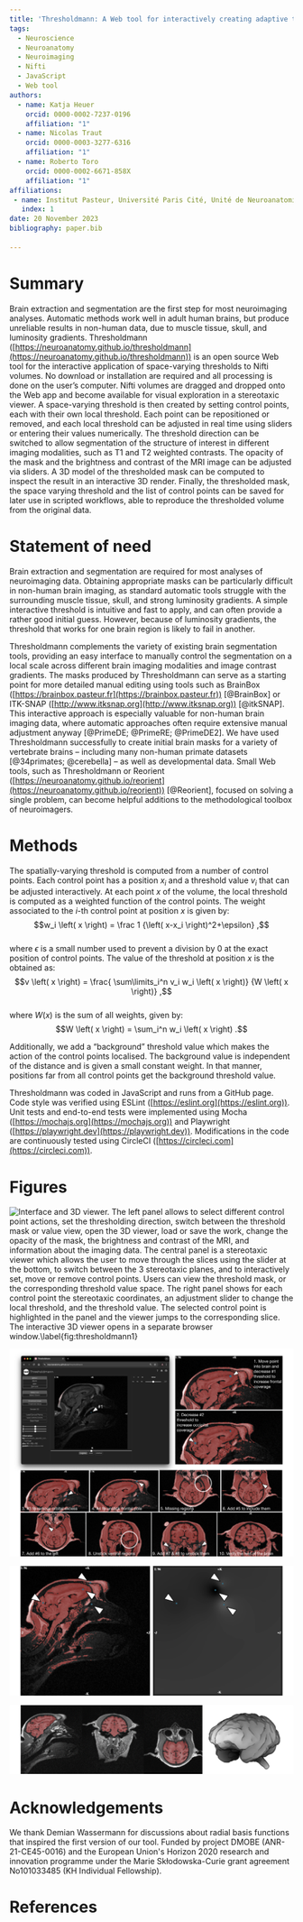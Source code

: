```yaml
---
title: 'Thresholdmann: A Web tool for interactively creating adaptive thresholds to segment MRI data.'  
tags:
  - Neuroscience
  - Neuroanatomy
  - Neuroimaging
  - Nifti
  - JavaScript
  - Web tool  
authors:
  - name: Katja Heuer   
    orcid: 0000-0002-7237-0196  
    affiliation: "1"
  - name: Nicolas Traut   
    orcid: 0000-0003-3277-6316  
    affiliation: "1"
  - name: Roberto Toro  
    orcid: 0000-0002-6671-858X  
    affiliation: "1"  
affiliations:
 - name: Institut Pasteur, Université Paris Cité, Unité de Neuroanatomie Appliquée et Théorique, F-75015 Paris, France  
   index: 1
date: 20 November 2023  
bibliography: paper.bib  

---
```


# Summary
Brain extraction and segmentation are the first step for most neuroimaging analyses. Automatic methods work well in adult human brains, but produce unreliable results in non-human data, due to muscle tissue, skull, and luminosity gradients. Thresholdmann ([https://neuroanatomy.github.io/thresholdmann](https://neuroanatomy.github.io/thresholdmann)) is an open source Web tool for the interactive application of space-varying thresholds to Nifti volumes. No download or installation are required and all processing is done on the user’s computer. Nifti volumes are dragged and dropped onto the Web app and become available for visual exploration in a stereotaxic viewer. A space-varying threshold is then created by setting control points, each with their own local threshold. Each point can be repositioned or removed, and each local threshold can be adjusted in real time using sliders or entering their values numerically. The threshold direction can be switched to allow segmentation of the structure of interest in different imaging modalities, such as T1 and T2 weighted contrasts. The opacity of the mask and the brightness and contrast of the MRI image can be adjusted via sliders. A 3D model of the thresholded mask can be computed to inspect the result in an interactive 3D render. Finally, the thresholded mask, the space varying threshold and the list of control points can be saved for later use in scripted workflows, able to reproduce the thresholded volume from the original data.

# Statement of need 
Brain extraction and segmentation are required for most analyses of neuroimaging data. Obtaining appropriate masks can be particularly difficult in non-human brain imaging, as standard automatic tools struggle with the surrounding muscle tissue, skull, and strong luminosity gradients. A simple interactive threshold is intuitive and fast to apply, and can often provide a rather good initial guess. However, because of luminosity gradients, the threshold that works for one brain region is likely to fail in another.  

Thresholdmann complements the variety of existing brain segmentation tools, providing an easy interface to manually control the segmentation on a local scale across different brain imaging modalities and image contrast gradients. The masks produced by Thresholdmann can serve as a starting point for more detailed manual editing using tools such as BrainBox ([https://brainbox.pasteur.fr](https://brainbox.pasteur.fr)) [@BrainBox] or ITK-SNAP ([http://www.itksnap.org](http://www.itksnap.org)) [@itkSNAP]. This interactive approach is especially valuable for non-human brain imaging data, where automatic approaches often require extensive manual adjustment anyway [@PrimeDE; @PrimeRE; @PrimeDE2]. We have used Thresholdmann successfully to create initial brain masks for a variety of vertebrate brains – including many non-human primate datasets [@34primates; @cerebella] – as well as developmental data. Small Web tools, such as Thresholdmann or Reorient ([https://neuroanatomy.github.io/reorient](https://neuroanatomy.github.io/reorient)) [@Reorient], focused on solving a single problem, can become helpful additions to the methodological toolbox of neuroimagers.

# Methods
The spatially-varying threshold is computed from a number of control points. Each control point has a position $x_i$ and a threshold value $v_i$ that can be adjusted interactively. At each point $x$ of the volume, the local threshold is computed as a weighted function of the control points. The weight associated to the $i$-th control point at position $x$ is given by:  
$$w_i \left( x \right) = \frac 1 {\left( x-x_i \right)^2+\epsilon} ,$$  
where $\epsilon$ is a small number used to prevent a division by 0 at the exact position of control points. The value of the threshold at position $x$ is the obtained as:  
$$v \left( x \right) = \frac{ \sum\limits_i^n v_i w_i \left( x \right)} {W \left( x \right)} ,$$  
where $W(x)$ is the sum of all weights, given by:  
$$W \left( x \right) = \sum_i^n w_i \left( x \right) .$$  

Additionally, we add a “background” threshold value which makes the action of the control points localised. The background value is independent of the distance and is given a small constant weight. In that manner, positions far from all control points get the background threshold value.  

Thresholdmann was coded in JavaScript and runs from a GitHub page. Code style was verified using ESLint ([https://eslint.org](https://eslint.org)). Unit tests and end-to-end tests were implemented using Mocha ([https://mochajs.org](https://mochajs.org)) and Playwright ([https://playwright.dev](https://playwright.dev)). Modifications in the code are continuously tested using CircleCI ([https://circleci.com](https://circleci.com)).

# Figures
![**Interface and 3D viewer.** The **left panel** allows to select different control point actions, set the thresholding direction, switch between the threshold mask or value view, open the 3D viewer, load or save the work, change the opacity of the mask, the brightness and contrast of the MRI, and information about the imaging data. The **central panel** is a stereotaxic viewer which allows the user to move through the slices using the slider at the bottom, to switch between the 3 stereotaxic planes, and to interactively set, move or remove control points. Users can view the threshold mask, or the corresponding threshold value space. The **right panel** shows for each control point the stereotaxic coordinates, an adjustment slider to change the local threshold, and the threshold value. The selected control point is highlighted in the panel and the viewer jumps to the corresponding slice. The **interactive 3D viewer** opens in a separate browser window.\label{fig:thresholdmann1}](https://raw.githubusercontent.com/neuroanatomy/thresholdmann/master/img/thresholdmann_fig1.png)

![**Usage example: Placing control points.** Control points (blue dots) are added by clicking at the desired position in the viewer. This adds a slider to the right, which can be used to locally adapt the threshold. The figure describes the progressive addition of control points to create a mask of the brain for a macaque from Prime-DE site "amu" [@Brochier_etal2019; @PrimeDE].\label{fig:thresholdmann2}](https://raw.githubusercontent.com/neuroanatomy/thresholdmann/master/img/thresholdmann_fig2.png)

![**Usage example: Resulting mask and space-varying threshold.** Threshold mask and corresponding threshold value. These volumes are updated in real time and can both be inspected interactively. The set of control points and the mask can be downloaded.\label{fig:thresholdmann3}](https://raw.githubusercontent.com/neuroanatomy/thresholdmann/master/img/thresholdmann_fig3.png)

![**Usage example: Final mask.** We downloaded the mask presented above based on the shown set of eight control points. The brain region was sufficiently disjoint from the rest of the head so that a mathematical morphology closing was enough to completely separate it. The figure shows stereotaxic planes and a surface reconstruction of the mask.\label{fig:thresholdmann4}](https://raw.githubusercontent.com/neuroanatomy/thresholdmann/master/img/thresholdmann_fig4.png)

# Acknowledgements
We thank Demian Wassermann for discussions about radial basis functions that inspired the first version of our tool. Funded by project DMOBE (ANR-21-CE45-0016) and the European Union's Horizon 2020 research and innovation programme under the Marie Skłodowska-Curie grant agreement No101033485 (KH Individual Fellowship).

# References
